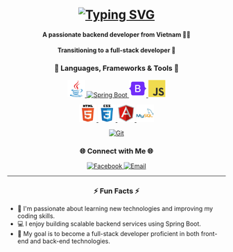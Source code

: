 <h1 align="center">
  <a href="https://git.io/typing-svg">
    <img src="https://readme-typing-svg.herokuapp.com?font=Fira+Code&weight=500&size=25&duration=4000&pause=1000&random=false&width=400&lines=Hi+%F0%9F%91%8B%2C+I'm+Nguyen+Huy!;Welcome+to+my+GitHub+%E2%9D%A4%EF%B8%8F;Have+a+good+day+%F0%9F%A5%B0" alt="Typing SVG" />
  </a>
</h1>

<h4 align="center">A passionate backend developer from Vietnam 🧑‍💻</h4>
<h4 align="center">Transitioning to a full-stack developer 🤗</h4>

<p align="center"> 
  <h3 align="center">📜 Languages, Frameworks & Tools 📜</h3>
  <p align="center">
    <!-- Java -->
    <a href="https://www.java.com/" target="_blank" rel="noreferrer"> 
      <img src="https://raw.githubusercontent.com/devicons/devicon/master/icons/java/java-original.svg" alt="Java" width="40" height="40"/> 
    </a>
    <!-- Spring Boot -->
    <a href="https://spring.io/projects/spring-boot" target="_blank" rel="noreferrer"> 
      <img src="https://www.vectorlogo.zone/logos/springio/springio-icon.svg" alt="Spring Boot" width="40" height="40"/> 
    </a>
    <!-- Bootstrap -->
    <a href="https://getbootstrap.com/" target="_blank" rel="noreferrer"> 
      <img src="https://raw.githubusercontent.com/devicons/devicon/master/icons/bootstrap/bootstrap-plain.svg" alt="Bootstrap" width="40" height="40"/> 
    </a>
    <!-- JavaScript -->
    <a href="https://developer.mozilla.org/en-US/docs/Web/JavaScript" target="_blank" rel="noreferrer"> 
      <img src="https://raw.githubusercontent.com/devicons/devicon/master/icons/javascript/javascript-original.svg" alt="JavaScript" width="40" height="40"/> 
    </a>
  </p>
  
  <p align="center">
    <!-- HTML -->
    <a href="https://developer.mozilla.org/en-US/docs/Web/HTML" target="_blank" rel="noreferrer"> 
      <img src="https://raw.githubusercontent.com/devicons/devicon/master/icons/html5/html5-original-wordmark.svg" alt="HTML" width="40" height="40"/> 
    </a>
    <!-- CSS -->
    <a href="https://developer.mozilla.org/en-US/docs/Web/CSS" target="_blank" rel="noreferrer"> 
      <img src="https://raw.githubusercontent.com/devicons/devicon/master/icons/css3/css3-original-wordmark.svg" alt="CSS" width="40" height="40"/> 
    </a>
    <!-- AngularJS -->
    <a href="https://angularjs.org/" target="_blank" rel="noreferrer"> 
      <img src="https://raw.githubusercontent.com/devicons/devicon/master/icons/angularjs/angularjs-original.svg" alt="AngularJS" width="40" height="40"/> 
    </a>
    <!-- SQL -->
    <a href="https://www.mysql.com/" target="_blank" rel="noreferrer"> 
      <img src="https://raw.githubusercontent.com/devicons/devicon/master/icons/mysql/mysql-original-wordmark.svg" alt="SQL" width="40" height="40"/> 
    </a>
  </p>
  <p align="center">
  <!--  Git -->
   <a href="https://git-scm.com/" target="_blank" rel="noreferrer"> 
      <img src="https://www.vectorlogo.zone/logos/git-scm/git-scm-icon.svg" alt="Git" alt="Git" width="40" height="40"/> 
    </a>
  </p>
</p>

 <!-- 
<h3 align="center">📈 GitHub Stats 📈</h3>

<p align="center">
  <img src="https://github-readme-stats.vercel.app/api?username=yourusername&show_icons=true&theme=radical" alt="GitHub Stats" />
  <br/>
  <img src="https://github-readme-stats.vercel.app/api/top-langs/?username=yourusername&layout=compact&theme=radical" alt="Top Languages" />
</p>
-->

<h3 align="center">🌐 Connect with Me 🌐</h3>

<p align="center">
  <a href="https://facebook.com/hh.nguyen.1069" target="_blank">
    <img src="https://img.shields.io/badge/Facebook-1877F2?style=for-the-badge&logo=facebook&logoColor=white" alt="Facebook"/>
  </a>
  <a href="https://mail.google.com/mail/?view=cm&fs=1&to=nguyenhuydevba@gmail.com" target="_blank" rel="noopener noreferrer">
    <img src="https://img.shields.io/badge/Email-D14836?style=for-the-badge&logo=gmail&logoColor=white" alt="Email"/>
  </a>
</p>

---

<h3 align="center">⚡ Fun Facts ⚡</h3>
<ul>
  <li>🚀 I'm passionate about learning new technologies and improving my coding skills.</li>
  <li>💻 I enjoy building scalable backend services using Spring Boot.</li>
  <li>🎯 My goal is to become a full-stack developer proficient in both front-end and back-end technologies.</li>
</ul>
